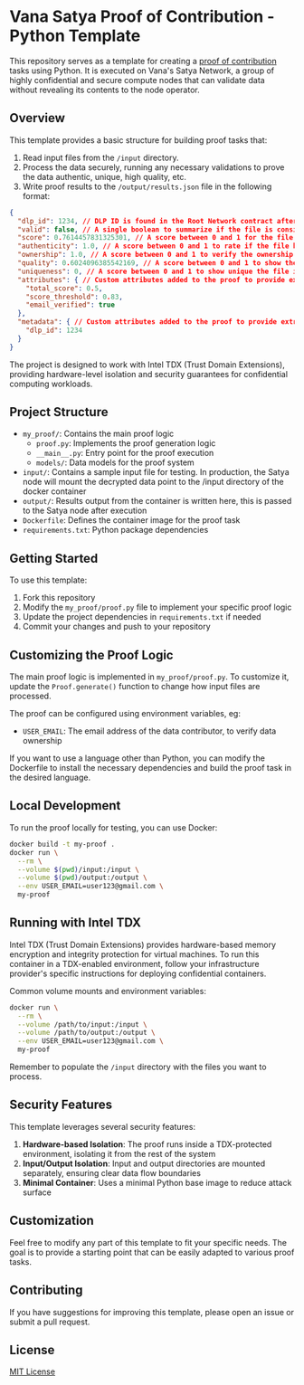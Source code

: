 # Vana Satya Proof of Contribution - Python Template

This repository serves as a template for creating a [proof of contribution](https://docs.vana.org/docs/proof-of-contribution/) tasks using Python. It is executed on Vana's Satya Network, a group of highly confidential and secure compute nodes that can validate data without revealing its contents to the node operator.

## Overview

This template provides a basic structure for building proof tasks that:

1. Read input files from the `/input` directory.
2. Process the data securely, running any necessary validations to prove the data authentic, unique, high quality, etc.
3. Write proof results to the `/output/results.json` file in the following format:

```json
{
  "dlp_id": 1234, // DLP ID is found in the Root Network contract after the DLP is registered
  "valid": false, // A single boolean to summarize if the file is considered valid in this DLP
  "score": 0.7614457831325301, // A score between 0 and 1 for the file, used to determine how valuable the file is. This can be an aggregation of the individual scores below.
  "authenticity": 1.0, // A score between 0 and 1 to rate if the file has been tampered with
  "ownership": 1.0, // A score between 0 and 1 to verify the ownership of the file
  "quality": 0.6024096385542169, // A score between 0 and 1 to show the quality of the file
  "uniqueness": 0, // A score between 0 and 1 to show unique the file is, compared to others in the DLP
  "attributes": { // Custom attributes added to the proof to provide extra context, written offchain in IPFS
    "total_score": 0.5,
    "score_threshold": 0.83,
    "email_verified": true
  },
  "metadata": { // Custom attributes added to the proof to provide extra context, written onchain
    "dlp_id": 1234
  }
}
```

The project is designed to work with Intel TDX (Trust Domain Extensions), providing hardware-level isolation and security guarantees for confidential computing workloads.

## Project Structure

- `my_proof/`: Contains the main proof logic
    - `proof.py`: Implements the proof generation logic
    - `__main__.py`: Entry point for the proof execution
    - `models/`: Data models for the proof system
- `input/`: Contains a sample input file for testing. In production, the Satya node will mount the decrypted data point to the /input directory of the docker container
- `output/`: Results output from the container is written here, this is passed to the Satya node after execution
- `Dockerfile`: Defines the container image for the proof task
- `requirements.txt`: Python package dependencies

## Getting Started

To use this template:

1. Fork this repository
2. Modify the `my_proof/proof.py` file to implement your specific proof logic
3. Update the project dependencies in `requirements.txt` if needed
4. Commit your changes and push to your repository

## Customizing the Proof Logic

The main proof logic is implemented in `my_proof/proof.py`. To customize it, update the `Proof.generate()` function to change how input files are processed.

The proof can be configured using environment variables, eg:

- `USER_EMAIL`: The email address of the data contributor, to verify data ownership

If you want to use a language other than Python, you can modify the Dockerfile to install the necessary dependencies and build the proof task in the desired language.

## Local Development

To run the proof locally for testing, you can use Docker:

```bash
docker build -t my-proof .
docker run \
  --rm \
  --volume $(pwd)/input:/input \
  --volume $(pwd)/output:/output \
  --env USER_EMAIL=user123@gmail.com \
  my-proof
```

## Running with Intel TDX

Intel TDX (Trust Domain Extensions) provides hardware-based memory encryption and integrity protection for virtual machines. To run this container in a TDX-enabled environment, follow your infrastructure provider's specific instructions for deploying confidential containers.

Common volume mounts and environment variables:

```bash
docker run \
  --rm \
  --volume /path/to/input:/input \
  --volume /path/to/output:/output \
  --env USER_EMAIL=user123@gmail.com \
  my-proof
```

Remember to populate the `/input` directory with the files you want to process.

## Security Features

This template leverages several security features:

1. **Hardware-based Isolation**: The proof runs inside a TDX-protected environment, isolating it from the rest of the system
2. **Input/Output Isolation**: Input and output directories are mounted separately, ensuring clear data flow boundaries
3. **Minimal Container**: Uses a minimal Python base image to reduce attack surface

## Customization

Feel free to modify any part of this template to fit your specific needs. The goal is to provide a starting point that can be easily adapted to various proof tasks.

## Contributing

If you have suggestions for improving this template, please open an issue or submit a pull request.

## License

[MIT License](LICENSE)